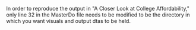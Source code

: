 In order to reproduce the output in "A Closer Look at College Affordability," only line 32 in the MasterDo file needs to be modified to be the directory in which you want visuals and output dtas to be held.
